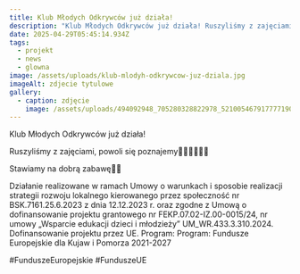 ```yaml
---
title: Klub Młodych Odkrywców już działa!
description: "Klub Młodych Odkrywców już działa! Ruszyliśmy z zajęciami, powoli się poznajemy\U0001F471‍♀️\U0001F468\U0001F9D1\U0001F64D‍♀️ Stawiamy na dobrą zabawę\U0001F389\U0001F38A[...]"
date: 2025-04-29T05:45:14.934Z
tags:
  - projekt
  - news
  - glowna
image: /assets/uploads/klub-mlodyh-odkrywcow-juz-dziala.jpg
imageAlt: zdjecie tytulowe
gallery:
  - caption: zdjęcie
    image: /assets/uploads/494092948_705280328822978_5210054679177771907_n.jpg
---
```

Klub Młodych Odkrywców już działa!

Ruszyliśmy z zajęciami, powoli się poznajemy👱‍♀️👨🧑🙍‍♀️

Stawiamy na dobrą zabawę🎉🎊

Działanie realizowane w ramach Umowy o warunkach i sposobie realizacji strategii rozwoju lokalnego kierowanego przez społeczność nr BSK.7161.25.6.2023 z dnia 12.12.2023 r. oraz zgodne z Umową o dofinansowanie projektu grantowego nr FEKP.07.02-IZ.00-0015/24, nr umowy „Wsparcie edukacji dzieci i młodzieży” UM_WR.433.3.310.2024. Dofinansowanie projektu przez UE. Program: Program: Fundusze Europejskie dla Kujaw i Pomorza 2021-2027

\#FunduszeEuropejskie #FunduszeUE
